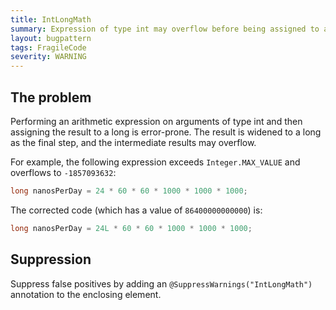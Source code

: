 ```yaml
---
title: IntLongMath
summary: Expression of type int may overflow before being assigned to a long
layout: bugpattern
tags: FragileCode
severity: WARNING
---
```


<!--
*** AUTO-GENERATED, DO NOT MODIFY ***
To make changes, edit the @BugPattern annotation or the explanation in docs/bugpattern.
-->

## The problem
Performing an arithmetic expression on arguments of type int and then assigning
the result to a long is error-prone. The result is widened to a long as the
final step, and the intermediate results may overflow.

For example, the following expression exceeds `Integer.MAX_VALUE` and overflows
to `-1857093632`:

```java
long nanosPerDay = 24 * 60 * 60 * 1000 * 1000 * 1000;
```

The corrected code (which has a value of `86400000000000`) is:

```java
long nanosPerDay = 24L * 60 * 60 * 1000 * 1000 * 1000;
```

## Suppression
Suppress false positives by adding an `@SuppressWarnings("IntLongMath")` annotation to the enclosing element.
